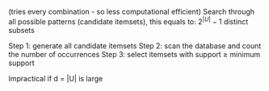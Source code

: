 (tries every combination - so less computational efficient)
Search through all possible patterns (candidate itemsets), this equals to: $2^{|U|} - 1$ distinct subsets

Step 1: generate all candidate itemsets
Step 2: scan the database and count the number of occurrences
Step 3: select itemsets with support ≥ minimum support

Impractical if d = |U| is large